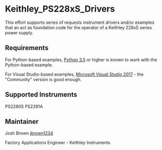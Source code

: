 # Keithley_PS228xS_Drivers
This effort supports series of requests instrument drivers and/or examples that an act as foundation code for the operator of a Keithley 228xS series power supply. 

## Requirements
For Python-based examples, [Python 3.5](https://www.python.org/) or higher is known to work with the Python-based example. 

For Visual Studio-based examples, [Microsoft Visual Studio 2017](https://visualstudio.microsoft.com/vs/community/) - the "Community" version is good enough. 



## Supported Instruments
PS2280S
PS2281A



## Maintainer
Josh Brown [jbrown1234](https://github.com/jbrown1234)

Factory Applications Engineer - Keithley Instruments

